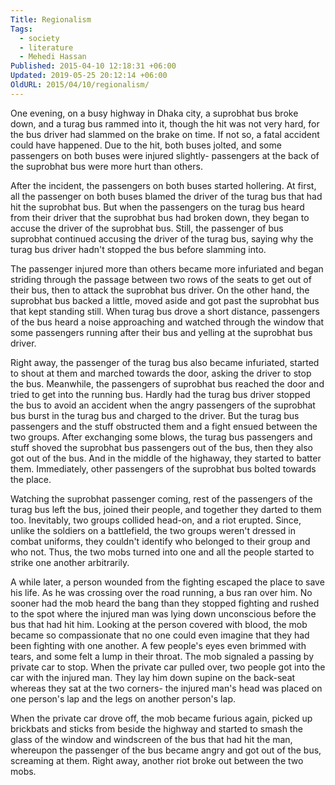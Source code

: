 ```yaml
---
Title: Regionalism
Tags:
  - society
  - literature
  - Mehedi Hassan
Published: 2015-04-10 12:18:31 +06:00
Updated: 2019-05-25 20:12:14 +06:00
OldURL: 2015/04/10/regionalism/
---
```


One evening, on a busy highway in Dhaka city, a suprobhat bus broke down, and a turag bus rammed into it, though the hit was not very hard, for the bus driver had slammed on the brake on time. If not so, a fatal accident could have happened. Due to the hit, both buses jolted, and some passengers on both buses were injured slightly- passengers at the back of the suprobhat bus were more hurt than others.  

After the incident, the passengers on both buses started hollering. At first, all the passenger on both buses blamed the driver of the turag bus that had hit the suprobhat bus. But when the passengers on the turag bus heard from their driver that the suprobhat bus had broken down, they began to accuse the driver of the suprobhat bus. Still, the passenger of bus suprobhat continued accusing the driver of the turag bus, saying why the turag bus driver hadn't stopped the bus before slamming into. 

The passenger injured more than others became more infuriated and began striding through the passage between two rows of the seats to get out of their bus, then to attack the suprobhat bus driver. On the other hand, the suprobhat bus backed a little, moved aside and got past the suprobhat bus that kept standing still. When turag bus drove a short distance, passengers of the bus heard a noise approaching and watched through the window that some passengers running after their bus and yelling at the suprobhat bus driver.  

Right away, the passenger of the turag bus also became infuriated, started to shout at them and marched towards the door, asking the driver to stop the bus. Meanwhile, the passengers of suprobhat bus reached the door and tried to get into the running bus. Hardly had the turag bus driver stopped the bus to avoid an accident when the angry passengers of the suprobhat bus burst in the turag bus and charged to the driver. But the turag bus passengers and the stuff obstructed them and a fight ensued between the two groups. After exchanging some blows, the turag bus passengers and stuff shoved the suprobhat bus passengers out of the bus, then they also got out of the bus. And in the middle of the highaway, they started to batter them. Immediately, other passengers of the suprobhat bus bolted towards the place.

Watching the suprobhat passenger coming, rest of the passengers of the turag bus left the bus, joined their people, and together they darted to them too. Inevitably, two groups collided head-on, and a riot erupted. Since, unlike the soldiers on a battlefield, the two groups weren't dressed in combat uniforms, they couldn't identify who belonged to their group and who not. Thus, the two mobs turned into one and all the people started to strike one another arbitrarily.  
 
A while later, a person wounded from the fighting escaped the place to save his life. As he was crossing over the road running, a bus ran over him. No sooner had the mob heard the bang than they stopped fighting and rushed to the spot where the injured man was lying down unconscious before the bus that had hit him. Looking at the person covered with blood, the mob became so compassionate that no one could even imagine that they had been fighting with one another. A few people's eyes even brimmed with tears, and some felt a lump in their throat. The mob signaled a passing by private car to stop. When the private car pulled over, two people got into the car with the injured man. They lay him down supine on the back-seat whereas they sat at the two corners- the injured man's head was placed on one person's lap and the legs on another person's lap. 

When the private car drove off, the mob became furious again, picked up brickbats and sticks from beside the highway and started to smash the glass of the window and windscreen of the bus that had hit the man, whereupon the passenger of the bus became angry and got out of the bus, screaming at them. Right away, another riot broke out between the two mobs.    
 







               
